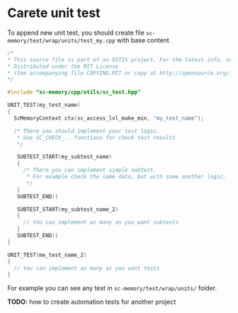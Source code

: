 # Carete unit test

To append new unit test, you should create file `sc-memory/test/wrap/units/test_my.cpp` with base content

```cpp
/*
* This source file is part of an OSTIS project. For the latest info, see http://ostis.net
* Distributed under the MIT License
* (See accompanying file COPYING.MIT or copy at http://opensource.org/licenses/MIT)
*/

#include "sc-memory/cpp/utils/sc_test.hpp"

UNIT_TEST(my_test_name)
{
  ScMemoryContext ctx(sc_access_lvl_make_min, "my_test_name");

  /* There you should implement your test logic.
   * Use SC_CHECK_.. functions for check test results
   */

   SUBTEST_START(my_subtest_name)
   {
     /* There you can implement simple subtest.
      * For example check the same data, but with some another logic.
      */
   }
   SUBTEST_END()

   SUBTEST_START(my_subtest_name_2)
   {
     // You can implement as many as you want subtests
   }
   SUBTEST_END()
}

UNIT_TEST(me_test_name_2)
{
  // You can implement as many as you want tests
}
```

For example you can see any test in `sc-memory/test/wrap/units/` folder.

**TODO:** how to create automation tests for another project
